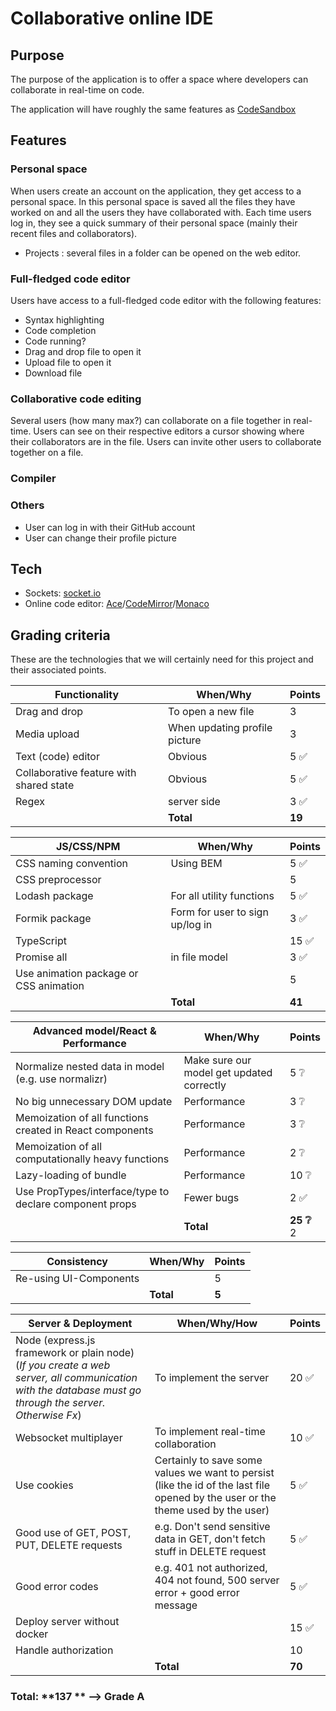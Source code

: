 # Collaborative online IDE

## Purpose

The purpose of the application is to offer a space where developers can collaborate in real-time on code. 

The application will have roughly the same features as [CodeSandbox](https://codesandbox.io/)

## Features

### Personal space
When users create an account on the application, they get access to a personal space. 
In this personal space is saved all the files they have worked on and all the users they have collaborated with. 
Each time users log in, they see a quick summary of their personal space (mainly their recent files and collaborators). 
- Projects : several files in a folder can be opened on the web editor. 

### Full-fledged code editor
Users have access to a full-fledged code editor with the following features:
- Syntax highlighting
- Code completion
- Code running?
- Drag and drop file to open it
- Upload file to open it
- Download file

### Collaborative code editing
Several users (how many max?) can collaborate on a file together in real-time.
Users can see on their respective editors a cursor showing where their collaborators are in the file. 
Users can invite other users to collaborate together on a file.

### Compiler

### Others
- User can log in with their GitHub account
- User can change their profile picture



## Tech

- Sockets: [socket.io](https://socket.io/)
- Online code editor: [Ace](https://ace.c9.io/)/[CodeMirror](https://codemirror.net/6/)/[Monaco](https://microsoft.github.io/monaco-editor/index.html) 

## Grading criteria

These are the technologies that we will certainly need for this project and their associated points.

| Functionality                           | When/Why                       | Points |
| --------------------------------------- | ------------------------------ | ------ |
| Drag and drop                           | To open a new file             | 3      |
| Media upload                            | When updating profile picture  | 3      |
| Text (code) editor                      | Obvious                        | 5 ✅     |
| Collaborative feature with shared state | Obvious                        | 5 ✅     |
| Regex                                   | server side | 3 ✅     |
|                                         | **Total**                      | **19** |



| JS/CSS/NPM            | When/Why                        | Points |
| --------------------- | ------------------------------- | ------ |
| CSS naming convention |  Using BEM                               | 5 ✅     |
| CSS preprocessor      |                                 | 5      |
| Lodash package        | For all utility functions       | 5  ✅    |
| Formik package        | Form for user to sign up/log in | 3  ✅    |
| TypeScript            |                                 | 15 ✅    |
|Promise all              | in file model| 3 ✅ |
| Use animation package or CSS animation|  | 5      |
|                       | **Total**                       | **41** |



| Advanced model/React & Performance                       | When/Why                                  | Points |
| -------------------------------------------------------- | ----------------------------------------- | ------ |
| Normalize nested data in model (e.g. use normalizr)      | Make sure our model get updated correctly | 5 ❔   |
| No big unnecessary DOM update                            | Performance                               | 3 ❔     |
| Memoization of all functions created in React components | Performance                               | 3  ❔    |
| Memoization of all computationally heavy functions       | Performance                               | 2   ❔   |
| Lazy-loading of bundle                                   | Performance                               | 10  ❔   |
| Use PropTypes/interface/type to declare component props  | Fewer bugs                                | 2   ✅   |
|                                                          | **Total**                                 | **25 ❔** 2|


| Consistency                   | When/Why                                  | Points |
| -------------------------------------------------------- | ----------------------------------------- | ------ |
| Re-using UI-Components    | | 5 |
|                                                          | **Total**                                 | **5**|

| Server & Deployment                                          | When/Why/How                                                 | Points |
| ------------------------------------------------------------ | ------------------------------------------------------------ | ------ |
| Node (express.js framework or plain node) (*If you create a web server, all communication with the database must go through the server. Otherwise Fx*) | To implement the server                                      | 20  ✅   |
| Websocket multiplayer                                        | To implement real-time collaboration                         | 10   ✅  |
| Use cookies                                                  | Certainly to save some values we want to persist (like the id of the last file opened by the user or the theme used by the user) | 5    ✅  |
| Good use of GET, POST, PUT, DELETE requests                  | e.g. Don't send sensitive data in GET, don't fetch stuff in DELETE request | 5 ✅|
| Good error codes                                             | e.g. 401 not authorized, 404 not found, 500 server error + good error message | 5 ✅ |
| Deploy server without docker                                 |                                                              | 15  ✅ |
| Handle authorization  |                               | 10      |
|                                                              | **Total**                                                    | **70** |

### **Total**: **137 ** --> Grade A
